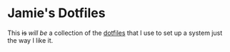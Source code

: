 # Jamie's Dotfiles

This ~~is~~ *will be* a collection of the [dotfiles](http://dotfiles.github.io/) that I use to set up a system just the way I like it.